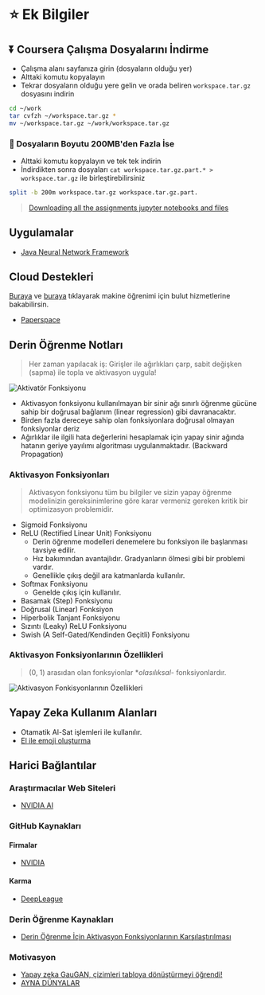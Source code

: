 # ⭐ Ek Bilgiler

## ⏬ Coursera Çalışma Dosyalarını İndirme

* Çalışma alanı sayfanıza girin \(dosyaların olduğu yer\)
* Alttaki komutu kopyalayın
* Tekrar dosyaların olduğu yere gelin ve orada beliren `workspace.tar.gz` dosyasını indirin

```bash
cd ~/work
tar cvfzh ~/workspace.tar.gz *
mv ~/workspace.tar.gz ~/work/workspace.tar.gz
```

### **🎳 Dosyaların Boyutu 200MB'den Fazla İse**

* Alttaki komutu kopyalayın ve tek tek indirin
* İndirdikten sonra dosyaları `cat workspace.tar.gz.part.* > workspace.tar.gz` ile birleştirebilirsiniz

```bash
split -b 200m workspace.tar.gz workspace.tar.gz.part.
```

> [Downloading all the assignments jupyter notebooks and files](https://www.reddit.com/r/learnmachinelearning/comments/7er5ps/coursera_downloading_all_the_assignments_jupyter/)

## Uygulamalar

* [Java Neural Network Framework](http://neuroph.sourceforge.net/)

## Cloud Destekleri

[Buraya](https://github.com/discdiver/deep-learning-cloud-providers/blob/master/list.md) ve [buraya](https://towardsdatascience.com/maximize-your-gpu-dollars-a9133f4e546a) tıklayarak makine öğrenimi için bulut hizmetlerine bakabilirsin.

* [Paperspace](https://www.paperspace.com/ml)

## Derin Öğrenme Notları

> Her zaman yapılacak iş: Girişler ile ağırlıkları çarp, sabit değişken \(sapma\) ile topla ve aktivasyon uygula!

![Aktivat&#xF6;r Fonksiyonu](https://cdn-images-1.medium.com/max/600/1*FLoEcD4bWRw6Zno32uFwuw.png)

* Aktivasyon fonksiyonu kullanılmayan bir sinir ağı sınırlı öğrenme gücüne sahip bir doğrusal bağlanım \(linear regression\) gibi davranacaktır.
* Birden fazla dereceye sahip olan fonksiyonlara doğrusal olmayan fonksiyonlar deriz
* Ağırlıklar ile ilgili hata değerlerini hesaplamak için yapay sinir ağında hatanın geriye yayılımı algoritması uygulanmaktadır. \(Backward Propagation\)

### Aktivasyon Fonksiyonları

> Aktivasyon fonksiyonu tüm bu bilgiler ve sizin yapay öğrenme modelinizin gereksinimlerine göre karar vermeniz gereken kritik bir optimizasyon problemidir.

* Sigmoid Fonksiyonu
* ReLU \(Rectified Linear Unit\) Fonksiyonu
  * Derin öğrenme modelleri denemelere bu fonksiyon ile başlanması tavsiye edilir.
  * Hız bakımından avantajlıdır. Gradyanların ölmesi gibi bir problemi vardır.
  * Genellikle çıkış değil ara katmanlarda kullanılır.
* Softmax Fonksiyonu
  * Genelde çıkış için kullanılır.
* Basamak \(Step\) Fonksiyonu
* Doğrusal \(Linear\) Fonksiyon
* Hiperbolik Tanjant Fonksiyonu
* Sızıntı \(Leaky\) ReLU Fonksiyonu
* Swish \(A Self-Gated/Kendinden Geçitli\) Fonksiyonu

### Aktivasyon Fonksiyonlarının Özellikleri

> \(0, 1\) arasıdan olan fonksyionlar \*_olasılıksal_- fonksiyonlardır.

![Aktivasyon Fonkisyonlar&#x131;n&#x131;n &#xD6;zellikleri](https://cdn-images-1.medium.com/max/800/1*lI22JpQMrlx777AOhzvjcw.png)

## Yapay Zeka Kullanım Alanları

* Otamatik Al-Sat işlemleri ile kullanılır.
* [El ile emoji oluşturma](https://www.linkedin.com/feed/update/urn:li:ugcPost:6531200017103880192)

## Harici Bağlantılar

### Araştırmacılar Web Siteleri

* [NVIDIA AI](https://www.nvidia.com/en-us/research/ai-playground/#)

### GitHub Kaynakları

#### Firmalar

* [NVIDIA](https://github.com/NVIDIA)

#### Karma

* [DeepLeague](https://github.com/farzaa/DeepLeague)

### Derin Öğrenme Kaynakları

* [Derin Öğrenme İçin Aktivasyon Fonksiyonlarının Karşılaştırılması](https://medium.com/deep-learning-turkiye/derin-%C3%B6%C4%9Frenme-i%C3%A7in-aktivasyon-fonksiyonlar%C4%B1n%C4%B1n-kar%C5%9F%C4%B1la%C5%9Ft%C4%B1r%C4%B1lmas%C4%B1-cee17fd1d9cd)

### Motivasyon

* [Yapay zeka GauGAN, çizimleri tabloya dönüştürmeyi öğrendi!](https://www.youtube.com/watch?v=1iMmenHFdCE)
* [AYNA DÜNYALAR](https://www.youtube.com/watch?v=-3DvuLtuf1U)

